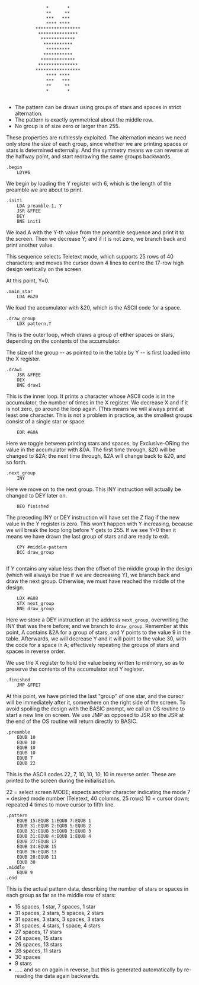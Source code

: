 

```
               *       *                
               **     **                
               ***   ***                
               **** ****                
           *****************            
            ***************             
             *************              
              ***********               
               *********                
              ***********               
             *************              
            ***************             
           *****************            
               **** ****                
               ***   ***                
               **     **                
               *       *
```               

```
```

+ The pattern can be drawn using groups of stars and spaces in strict alternation.
+ The pattern is exactly symmetrical about the middle row.
+ No group is of size zero or larger than 255.

These properties are ruthlessly exploited.  The alternation means we need
only store the size of each group, since whether we are printing spaces or
stars is determined externally.  And the symmetry means we can reverse at
the halfway point, and start redrawing the same groups backwards.


```
.begin
    LDY#6
```

We begin by loading the Y register with 6, which is the length of the
preamble we are about to print.

```
.init1
    LDA preamble-1, Y
    JSR &FFEE
    DEY
    BNE init1
```

We load A with the Y-th value from the preamble sequence and print
it to the screen.  Then we decrease Y; and if it is not zero, we branch
back and print another value.

This sequence selects Teletext mode, which supports 25 rows of 40
characters; and moves the cursor down 4 lines to centre the 17-row high
design vertically on the screen.

At this point, Y=0.


```
.main_star
    LDA #&20
```

We load the accumulator with &20, which is the ASCII code for a space.

```
.draw_group
    LDX pattern,Y    
```

This is the outer loop, which draws a group of either spaces or stars,
depending on the contents of the accumulator.

The size of the group -- as pointed to in the table by Y -- is first
loaded into the X register.


```
.draw1
    JSR &FFEE
    DEX
    BNE draw1
```    

This is the inner loop.  It prints a character whose ASCII code is in the
accumulator, the number of times in the X register.  We decrease X and if
it is not zero, go around the loop again.  (This means we will always
print at least one character.  This is not a problem in practice, as the
smallest groups consist of a single star or space.

```
    EOR #&0A
```

Here we toggle between printing stars and spaces, by Exclusive-ORing the
value in the accumulator with &0A.  The first time through, &20 will be
changed to &2A; the next time through, &2A will change back to &20, and
so forth.


```
.next_group
    INY
```

Here we move on to the next group.  This INY instruction will actually be
changed to DEY later on.


```
    BEQ finished
```

The preceding INY or DEY instruction will have set the Z flag if the new
value in the Y register is zero.  This won't happen with Y increasing,
because we will break the loop long before Y gets to 255.  If we see Y=0
then it means we have drawn the last group of stars and are ready to
exit.


```
    CPY #middle-pattern
    BCC draw_group
    
```

If Y contains any value less than the offset of the middle group in the
design  (which will always be true if we are decreasing Y),  we branch
back and draw the next group.  Otherwise, we must have reached the middle
of the design.


```
    LDX #&88
    STX next_group
    BNE draw_group
```

Here we store a DEY instruction at the address `next_group`, overwriting
the INY that was there before; and we branch to `draw_group`.  Remember
at this point, A contains &2A for a group of stars, and Y points to the
value 9 in the table.  Afterwards, we will decrease Y and it will point
to the value 30, with the code for a space in A; effectively repeating
the groups of stars and spaces in reverse order.

We use the X register to hold the value being
written to memory, so as to preserve the contents of the accumulator and
Y register.


``` 
.finished
    JMP &FFE7
```

At this point, we have printed the last "group" of one star, and the
cursor will be immediately after it, somewhere on the right side of the
screen.  To avoid spoiling the design with the BASIC prompt, we call an
OS routine to start a new line on screen.  We use JMP as opposed to JSR
so the JSR at the end of the OS routine will return directly to BASIC.

```
.preamble
    EQUB 10
    EQUB 10
    EQUB 10
    EQUB 10
    EQUB 7
    EQUB 22
```

This is the ASCII codes 22, 7, 10, 10, 10, 10 in reverse order.  These
are printed to the screen during the initialisation.

22 = select screen MODE; expects another character indicating the mode
7  = desired mode number  (Teletext, 40 columns, 25 rows)
10 = cursor down; repeated 4 times to move cursor to fifth line.


```    
.pattern
    EQUB 15:EQUB 1:EQUB 7:EQUB 1
    EQUB 31:EQUB 2:EQUB 5:EQUB 2
    EQUB 31:EQUB 3:EQUB 3:EQUB 3
    EQUB 31:EQUB 4:EQUB 1:EQUB 4
    EQUB 27:EQUB 17
    EQUB 24:EQUB 15
    EQUB 26:EQUB 13
    EQUB 28:EQUB 11
    EQUB 30
.middle
    EQUB 9
.end
```

This is the actual pattern data, describing the number of stars or
spaces in each group as far as the middle row of stars:

+ 15 spaces, 1 star, 7 spaces, 1 star
+ 31 spaces, 2 stars, 5 spaces, 2 stars
+ 31 spaces, 3 stars, 3 spaces, 3 stars
+ 31 spaces, 4 stars, 1 space, 4 stars
+ 27 spaces, 17 stars
+ 24 spaces, 15 stars
+ 26 spaces, 13 stars
+ 28 spaces, 11 stars
+ 30 spaces
+ 9 stars
+ ..... and so on again in reverse, but this is generated automatically by re-reading the data again backwards.

